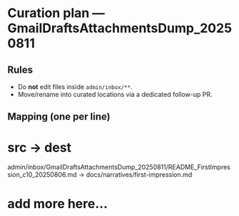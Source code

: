 # Curation plan — GmailDraftsAttachmentsDump_20250811

## Rules
- Do **not** edit files inside `admin/inbox/**`.
- Move/rename into curated locations via a dedicated follow-up PR.

## Mapping (one per line)
# src -> dest
admin/inbox/GmailDraftsAttachmentsDump_20250811/README_FirstImpression_c10_20250806.md -> docs/narratives/first-impression.md
# add more here...
